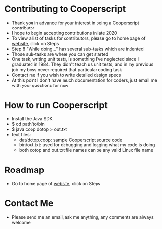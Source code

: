 # Contributing to Cooperscript
* Thank you in advance for your interest in being a Cooperscript contributor
* I hope to begin accepting contributions in late 2020
* To view a list of tasks for contributors, please go to home page of [website](http://cooperscript.com), click on Steps
* Step 8 "While doing..." has several sub-tasks which are indented
* Those sub-tasks are where you can get started
* One task, writing unit tests, is something I've neglected since I graduated in 1984. They didn't teach us unit tests, and in my previous job my boss never required that particular coding task
* Contact me if you wish to write detailed design specs
* At this point I don't have much documentation for coders, just email me with your questions for now
# How to run Cooperscript
* Install the Java SDK
* $ cd path/to/bin
* $ java coop dotop > out.txt
* text files:
  * dat/dotop.coop: sample Cooperscript source code
  * bin/out.txt: used for debugging and logging what my code is doing
  * both dotop and out.txt file names can be any valid Linux file name
# Roadmap
* Go to home page of [website](http://cooperscript.com), click on Steps
# Contact Me
* Please send me an email, ask me anything, any comments are always welcome
